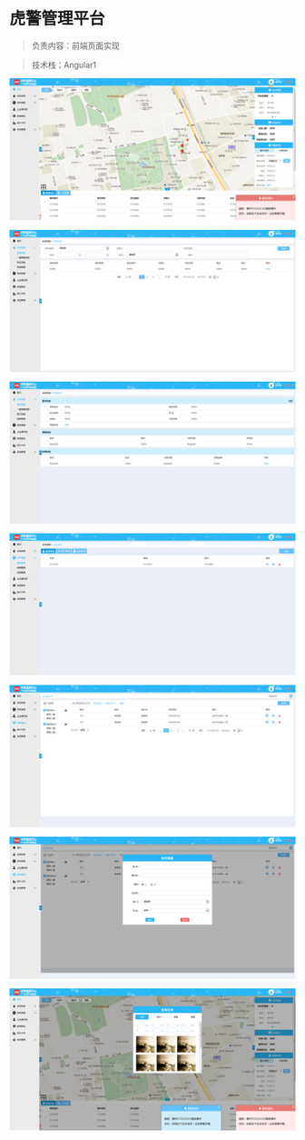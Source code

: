# 虎警管理平台

> 负责内容：前端页面实现

> 技术栈：Angular1

![虎警管理平台](https://github.com/an55555/MyWeb/blob/master/Done/Office/imges/hujin/1.png?raw=true)

![虎警管理平台](https://github.com/an55555/MyWeb/blob/master/Done/Office/imges/hujin/2.png?raw=true)

![虎警管理平台](https://github.com/an55555/MyWeb/blob/master/Done/Office/imges/hujin/3.png?raw=true)

![虎警管理平台](https://github.com/an55555/MyWeb/blob/master/Done/Office/imges/hujin/4.png?raw=true)

![虎警管理平台](https://github.com/an55555/MyWeb/blob/master/Done/Office/imges/hujin/5.png?raw=true)

![虎警管理平台](https://github.com/an55555/MyWeb/blob/master/Done/Office/imges/hujin/6.png?raw=true)

![虎警管理平台](https://github.com/an55555/MyWeb/blob/master/Done/Office/imges/hujin/7.png?raw=true)
